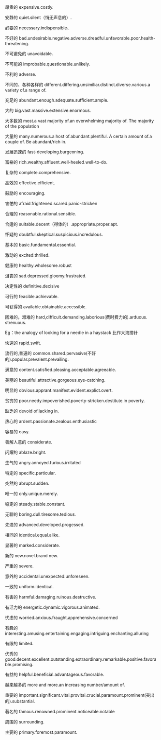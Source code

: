 昂贵的 expensive.costly.

安静的 quiet.silent（悄无声息的）.

必要的 necessary.indispensible、

不好的 bad.undesirable.negative.adverse.dreadful.unfavorable.poor.health-threatening.

不可避免的 unavoidable.

不可能的 improbable.questionable.unlikely.

不利的 adverse.

不同的、各种各样的 different.differing.unsimiliar.distinct.diverse.various.a variety of.a range of.

充足的 abundant.enough.adequate.sufficient.ample.

大的 big.vast.massive.extensive.enormous.

大多数的 most.a vast majority of.an overwhelming majority of.
The majority of the population

大量的 many.numerous.a host of.abundant.plentiful. A certain amount of.a couple of.
Be abundant/rich in.

发展迅速的 fast-developing.burgeoning.

富裕的 rich.wealthy.affluent.well-heeled.well-to-do.

复杂的 complete.comprehensive.

高效的 effective.efficient.

鼓励的 encouraging.

害怕的 afraid.frightened.scared.panic-stricken

合理的 reasonable.rational.sensible.

合适的 suitable.decent（得体的）.appropriate.proper.apt.

怀疑的 doubtful.skeptical.suspicious.incredulous.

基本的 basic.fundamental.essential.

激动的 excited.thrilled.

健康的 healthy.wholesome.robust

沮丧的 sad.depressed.gloomy.frustrated.

决定性的 definitive.decisive

可行的 feasible.achievable.

可获得的 available.obtainable.accessible.

困难的，艰难的 hard,difficult.demanding.laborious(费时费力的).arduous. strenuous.

Eg：the analogy of looking for a needle in a haystack
比作大海捞针

快速的 rapid.swift.

流行的,普遍的 common.shared.pervasive(不好的).popular.prevalent.prevailing.

满意的 content.satisfied.pleasing.acceptable.agreeable.

美丽的 beautiful.attractive.gorgeous.eye-catching.

明显的 obvious.apprant.manifest.evident.explict.overt.

贫穷的 poor.needy.impoverished.poverty-stricken.destitute.in poverty.

缺乏的 devoid of.lacking in. 

热心的 ardent.passionate.zealous.enthusiastic

容易的 easy.

善解人意的 considerate.

闪耀的 ablaze.bright.

生气的 angry.annoyed.furious.irritated

特定的 specific.particular.

突然的 abrupt.sudden.

唯一的 only.unique.merely.

稳定的 steady.stable.constant.

无聊的 boring.dull.tiresome.tedious.

先进的 advanced.developed.progessed.

相同的 identical.equal.alike.

显著的 marked.considerate.

新的 new.novel.brand new.

严重的 severe.

意外的 accidental.unexpected.unforeseen.

一致的 uniform.identical.

有害的 harmful.damaging.ruinous.destructive.

有活力的 energetic.dynamic.vigorous.animated.

忧虑的 worried.anxious.fraught.apprehensive.concerned

有趣的 interesting.amusing.entertaining.engaging.intriguing.enchanting.alluring

有限的 limited.

优秀的
good.decent.excellent.outstanding.extraordinary.remarkable.positive.favorable.promising.

有益的 helpful.beneficial.advantageous.favorable.

越来越多的 more and more.an increasing number/amount of.

重要的 important.significant.vital.provital.crucial.paramount.prominent(突出的).substantial.

著名的 famous.renowned.prominent.noticeable.notable

周围的 surrounding.

主要的 primary.foremost.paramount.



